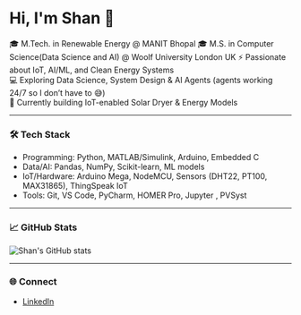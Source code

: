 # Hi, I'm Shan 👋

 🎓 M.Tech. in Renewable Energy @ MANIT Bhopal  🎓 M.S. in Computer Science(Data Science and AI) @ Woolf University London UK
 ⚡ Passionate about IoT, AI/ML, and Clean Energy Systems  
 💻 Exploring Data Science, System Design & AI Agents (agents working 24/7 so I don’t have to 😅)  
 🌱 Currently building IoT-enabled Solar Dryer & Energy Models  

---

### 🛠 Tech Stack
- Programming: Python, MATLAB/Simulink, Arduino, Embedded C 
- Data/AI: Pandas, NumPy, Scikit-learn, ML models  
- IoT/Hardware: Arduino Mega, NodeMCU, Sensors (DHT22, PT100, MAX31865), ThingSpeak IoT 
- Tools: Git, VS Code, PyCharm, HOMER Pro, Jupyter , PVSyst 

---

### 📈 GitHub Stats
![Shan's GitHub stats](https://github-readme-stats.vercel.app/api?username=Shan1729&show_icons=true&theme=tokyonight)

---

### 🌐 Connect
- [LinkedIn](https://www.linkedin.com/in/YOUR-LINKEDIN/)  

<!--
**Shan1729/Shan1729** is a ✨ _special_ ✨ repository because its `README.md` (this file) appears on your GitHub profile.

Here are some ideas to get you started:

- 🔭 I’m currently working on ...
- 🌱 I’m currently learning ...
- 👯 I’m looking to collaborate on ...
- 🤔 I’m looking for help with ...
- 💬 Ask me about ...
- 📫 How to reach me: ...
- 😄 Pronouns: ...
- ⚡ Fun fact: ...
-->
